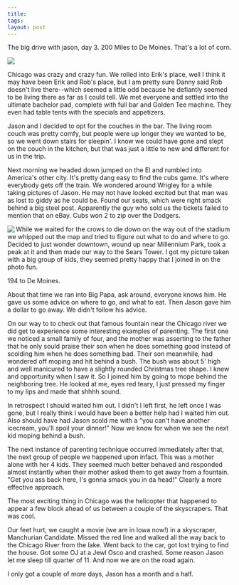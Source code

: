 ```yaml
---
title:  
tags: 
layout: post
---
```

The big drive with jason, day 3. 200 Miles to De Moines.  That's a lot of corn. 



<img src="http://fuzzymonk.com/photos/blog/image/595/iowawelcome.jpg" align="center" />







Chicago was crazy and crazy fun.  We rolled into Erik's place, well I think it may have been Erik and Rob's place, but I am pretty sure Danny said Rob doesn't live there--which seemed a little odd because he defiantly seemed to be living there as far as I could tell.  We met everyone and settled into the ultimate bachelor pad, complete with full bar and Golden Tee machine.  They even had table tents with the specials and appetizers. 







Jason and I decided to opt for the couches in the bar.  The living room couch was pretty comfy, but people were up longer they we wanted to be, so we went down stairs for sleepin'.  I know we could have gone and slept on the couch in the kitchen, but that was just a little to new and different for us in the trip.  







Next morning we headed down jumped on the El and rumbled into America's other city.  It's pretty dang easy to find the cubs game.  It's where everybody gets off the train.  We wondered around Wrigley for a while taking pictures of Jason.  He may not have looked excited but that man was as lost to giddy as he could be.  Found our seats, which were right smack behind a big steel post.  Apparently the guy who sold us the tickets failed to mention that on eBay. Cubs won 2 to zip over the Dodgers. 







<img src="http://fuzzymonk.com/photos/blog/image/595/sears.jpg" align="left" />While we waited for the crows to die down on the way out of the stadium we whipped out the map and tried to figure out what to do and where to go.  Decided to just wonder downtown, wound up near Millennium Park, took a peak at it and then made our way to the Sears Tower. I got my picture taken with a big group of kids, they seemed pretty happy that I joined in on the photo fun.







194 to De Moines.







About that time we ran into Big Papa, ask around, everyone knows him.  He gave us some advice on where to go, and what to eat.  Then Jason gave him a dollar to go away.  We didn't follow his advice.







On our way to to check out that famous fountain near the Chicago river we did get to experience some interesting examples of parenting.  The first one we noticed a small family of four, and the mother was asserting to the father that he only sould praise their son when he does something good instead of scolding him when he does something bad.  Their son meanwhile, had wondered off moping and hit behind a bush.  The bush was about 5' high and well manicured to have a slightly rounded Christmas tree shape.  I knew and opportunity when I saw it.  So I joined him by going to mope behind the neighboring tree.  He looked at me, eyes red teary, I just pressed my finger to my lips and made that shhhh sound. 







In retrospect I should waited him out.  I didn't I left first, he left once I was gone, but I really think I would have been a better help had I waited him out.  Also should have had Jason scold me with a "you can't have another icecream, you'll spoil your dinner!" Now we know for when we see the next kid moping behind a bush. 







The next instance of parenting technique occurred immediately after that, the next group of people we happened upon infact.  This was a mother alone with her 4 kids.  They seemed much better behaved and responded almost instantly when their mother asked them to get away from a fountain.  "Get you    ass back here, I's gonna smack you in da head!"  Clearly a more effective approach.







The most exciting thing in Chicago was the helicopter that happened to appear a few block ahead of us between a couple of the skyscrapers.  That was cool.







Our feet hurt, we caught a movie (we are in Iowa now!) in a skyscraper, Manchurian Candidate.  Missed the red line and walked all the way back to the Chicago River from the lake. Went back to the car, got lost trying to find the house. Got some OJ at a Jewl Osco and crashed.  Some reason Jason let me sleep till quarter of 11.  And now we are on the road again. 







I only got a couple of more days, Jason has a month and a half.




